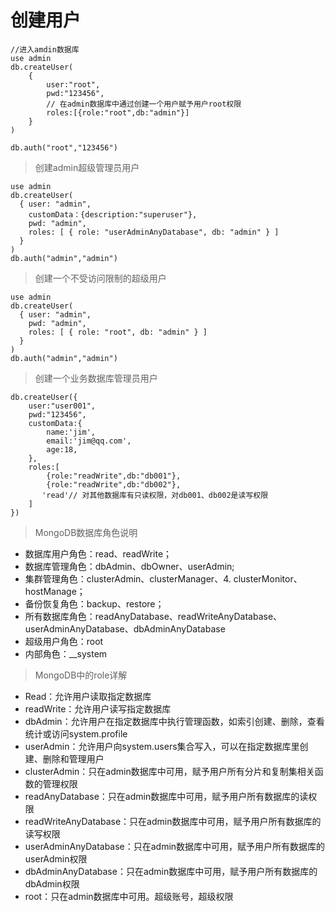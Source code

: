 # 创建用户
```mongodb-json
//进入amdin数据库
use admin
db.createUser(
    {
        user:"root",
        pwd:"123456",
        // 在admin数据库中通过创建一个用户赋予用户root权限
        roles:[{role:"root",db:"admin"}] 
    }
)

db.auth("root","123456")
```

> 创建admin超级管理员用户
```mongodb-json
use admin
db.createUser(  
  { user: "admin",  
    customData：{description:"superuser"},
    pwd: "admin",  
    roles: [ { role: "userAdminAnyDatabase", db: "admin" } ]  
  }  
)
db.auth("admin","admin")
```

> 创建一个不受访问限制的超级用户
```mongodb-json
use admin
db.createUser(  
  { user: "admin",  
    pwd: "admin",  
    roles: [ { role: "root", db: "admin" } ]  
  }  
)
db.auth("admin","admin")
```

> 创建一个业务数据库管理员用户
```mongodb-json
db.createUser({
    user:"user001",
    pwd:"123456",
    customData:{
        name:'jim',
        email:'jim@qq.com',
        age:18,
    },
    roles:[
        {role:"readWrite",db:"db001"},
        {role:"readWrite",db:"db002"},
       'read'// 对其他数据库有只读权限，对db001、db002是读写权限
    ]
})
```

> MongoDB数据库角色说明
- 数据库用户角色：read、readWrite； 
- 数据库管理角色：dbAdmin、dbOwner、userAdmin; 
- 集群管理角色：clusterAdmin、clusterManager、4. clusterMonitor、hostManage； 
- 备份恢复角色：backup、restore； 
- 所有数据库角色：readAnyDatabase、readWriteAnyDatabase、userAdminAnyDatabase、dbAdminAnyDatabase 
- 超级用户角色：root 
- 内部角色：__system

> MongoDB中的role详解
- Read：允许用户读取指定数据库 
- readWrite：允许用户读写指定数据库 
- dbAdmin：允许用户在指定数据库中执行管理函数，如索引创建、删除，查看统计或访问system.profile
-  userAdmin：允许用户向system.users集合写入，可以在指定数据库里创建、删除和管理用户
 - clusterAdmin：只在admin数据库中可用，赋予用户所有分片和复制集相关函数的管理权限
 - readAnyDatabase：只在admin数据库中可用，赋予用户所有数据库的读权限
 - readWriteAnyDatabase：只在admin数据库中可用，赋予用户所有数据库的读写权限
 - userAdminAnyDatabase：只在admin数据库中可用，赋予用户所有数据库的userAdmin权限
 - dbAdminAnyDatabase：只在admin数据库中可用，赋予用户所有数据库的dbAdmin权限
 - root：只在admin数据库中可用。超级账号，超级权限

